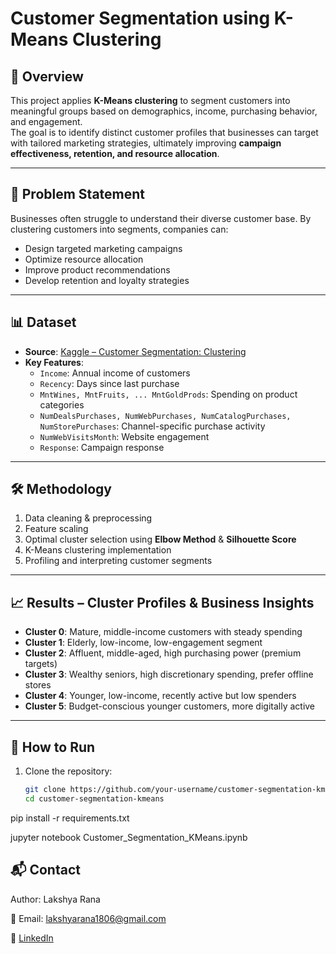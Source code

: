 # Customer Segmentation using K-Means Clustering

## 📌 Overview  
This project applies **K-Means clustering** to segment customers into meaningful groups based on demographics, income, purchasing behavior, and engagement.  
The goal is to identify distinct customer profiles that businesses can target with tailored marketing strategies, ultimately improving **campaign effectiveness, retention, and resource allocation**.

---

## 🎯 Problem Statement  
Businesses often struggle to understand their diverse customer base. By clustering customers into segments, companies can:  
- Design targeted marketing campaigns  
- Optimize resource allocation  
- Improve product recommendations  
- Develop retention and loyalty strategies  

---

## 📊 Dataset  
- **Source**: [Kaggle – Customer Segmentation: Clustering](https://www.kaggle.com/)  
- **Key Features**:  
  - `Income`: Annual income of customers  
  - `Recency`: Days since last purchase  
  - `MntWines, MntFruits, ... MntGoldProds`: Spending on product categories  
  - `NumDealsPurchases, NumWebPurchases, NumCatalogPurchases, NumStorePurchases`: Channel-specific purchase activity  
  - `NumWebVisitsMonth`: Website engagement  
  - `Response`: Campaign response  

---

## 🛠️ Methodology  
1. Data cleaning & preprocessing  
2. Feature scaling  
3. Optimal cluster selection using **Elbow Method** & **Silhouette Score**  
4. K-Means clustering implementation  
5. Profiling and interpreting customer segments  

---

## 📈 Results – Cluster Profiles & Business Insights  

- **Cluster 0**: Mature, middle-income customers with steady spending  
- **Cluster 1**: Elderly, low-income, low-engagement segment  
- **Cluster 2**: Affluent, middle-aged, high purchasing power (premium targets)  
- **Cluster 3**: Wealthy seniors, high discretionary spending, prefer offline stores  
- **Cluster 4**: Younger, low-income, recently active but low spenders  
- **Cluster 5**: Budget-conscious younger customers, more digitally active  

---

## 🚀 How to Run  
1. Clone the repository:  
   ```bash
   git clone https://github.com/your-username/customer-segmentation-kmeans.git
   cd customer-segmentation-kmeans

pip install -r requirements.txt

jupyter notebook Customer_Segmentation_KMeans.ipynb

## 📬 Contact
Author: Lakshya Rana 

📧 Email: lakshyarana1806@gmail.com

🔗 [LinkedIn](https://www.linkedin.com/in/lakshyarana01)
